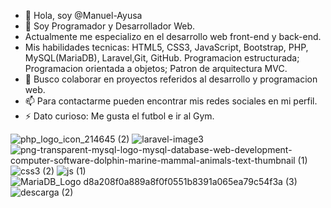 - 👋 Hola, soy @Manuel-Ayusa
- 👀 Soy Programador y Desarrollador Web.
- Actualmente me especializo en el desarrollo web front-end y back-end.
- Mis habilidades tecnicas: HTML5, CSS3, JavaScript, Bootstrap, PHP, MySQL(MariaDB), Laravel,Git, GitHub. Programacion estructurada; Programacion orientada a objetos; Patron de arquitectura MVC.   
- 💞️ Busco colaborar en proyectos referidos al desarrollo y programacion web.
- 📫 Para contactarme pueden encontrar mis redes sociales en mi perfil.
- ⚡ Dato curioso: Me gusta el futbol e ir al Gym.

 ![php_logo_icon_214645 (2)](https://github.com/Manuel-Ayusa/Manuel-Ayusa/assets/166891950/bb076695-b4b8-452d-befd-949d79d983c6)
![laravel-image3](https://github.com/user-attachments/assets/b5a12582-346f-4322-96d6-d8fdd02e9362) ![png-transparent-mysql-logo-mysql-database-web-development-computer-software-dolphin-marine-mammal-animals-text-thumbnail (1)](https://github.com/user-attachments/assets/01c1db97-995f-4e0e-b02e-954b7f5427c7)
  ![css3 (2)](https://github.com/Manuel-Ayusa/Manuel-Ayusa/assets/166891950/464009d8-2925-4cbd-88d2-b3f0fcce21e6) ![js (1)](https://github.com/Manuel-Ayusa/Manuel-Ayusa/assets/166891950/5a36c3aa-7f5e-4a9a-b79d-b3601700d5d9)
 ![MariaDB_Logo d8a208f0a889a8f0f0551b8391a065ea79c54f3a (3)](https://github.com/Manuel-Ayusa/Manuel-Ayusa/assets/166891950/30259286-8dcc-48bf-b84c-259880056af2) ![descarga (2)](https://github.com/Manuel-Ayusa/Manuel-Ayusa/assets/166891950/4e9d9dea-90f0-4124-a1d6-5ad681e50e3d)









<!---
Manuel-Ayusa/Manuel-Ayusa is a ✨ special ✨ repository because its `README.md` (this file) appears on your GitHub profile.
You can click the Preview link to take a look at your changes.
--->
